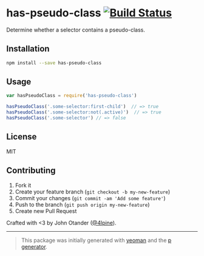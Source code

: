 # has-pseudo-class [![Build Status](https://secure.travis-ci.org/cssstats/has-pseudo-class.png?branch=master)](https://travis-ci.org/cssstats/has-pseudo-class)

Determine whether a selector contains a pseudo-class.

## Installation

```bash
npm install --save has-pseudo-class
```

## Usage

```javascript
var hasPseudoClass = require('has-pseudo-class')

hasPseudoClass('.some-selector:first-child')  // => true
hasPseudoClass('.some-selector:not(.active)')  // => true
hasPseudoClass('.some-selector') // => false
```

## License

MIT

## Contributing

1. Fork it
2. Create your feature branch (`git checkout -b my-new-feature`)
3. Commit your changes (`git commit -am 'Add some feature'`)
4. Push to the branch (`git push origin my-new-feature`)
5. Create new Pull Request

Crafted with <3 by John Otander ([@4lpine](https://twitter.com/4lpine)).

***

> This package was initially generated with [yeoman](http://yeoman.io) and the [p generator](https://github.com/johnotander/generator-p.git).
